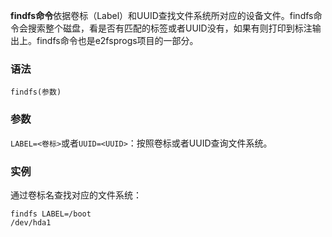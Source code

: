 **findfs命令**依据卷标（Label）和UUID查找文件系统所对应的设备文件。findfs命令会搜索整个磁盘，看是否有匹配的标签或者UUID没有，如果有则打印到标注输出上。findfs命令也是e2fsprogs项目的一部分。

### 语法  

```
findfs(参数)
```

### 参数  

`LABEL=<卷标>`或者`UUID=<UUID>`：按照卷标或者UUID查询文件系统。

### 实例  

通过卷标名查找对应的文件系统：

```
findfs LABEL=/boot
/dev/hda1
```